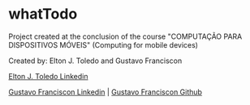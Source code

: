 # whatTodo
Project created at the conclusion of the course "COMPUTAÇÃO PARA DISPOSITIVOS MÓVEIS" (Computing for mobile devices) 



Created by:
Elton J. Toledo and Gustavo Franciscon

[Elton J. Toledo Linkedin](www.linkedin.com/in/eltonjtoledo)

[Gustavo Franciscon Linkedin](https://www.linkedin.com/in/gustavofranciscon-7b99121bb) | [Gustavo Franciscon Github](https://github.com/GustavoFranciscon)
